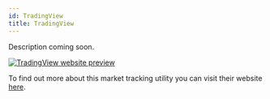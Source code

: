 ```yaml
---
id: TradingView
title: TradingView
---
```


Description coming soon.

[<img alt="TradingView website preview" src="/img/Binance.png" />](https://www.tradingview.com/)

To find out more about this market tracking utility you can visit their website [here](https://www.tradingview.com/).
